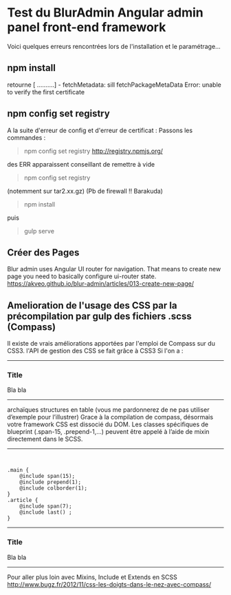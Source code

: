 
# Test du BlurAdmin Angular admin panel front-end framework

Voici quelques erreurs rencontrées lors de l'installation et le paramétrage...
## npm install
retourne
[        ..........] - fetchMetadata: sill fetchPackageMetaData Error: unable to verify the first certificate

## npm config set registry

A la suite d'erreur de config et d'erreur de certificat :
Passons les commandes :
>npm config set registry http://registry.npmjs.org/

des ERR apparaissent conseillant de remettre à vide 
>npm config set registry   

(notemment sur tar2.xx.gz)
(Pb de firewall !! Barakuda)

>npm install

puis

>gulp serve

## Créer des Pages
Blur admin uses Angular UI router for navigation. That means to create new page you need to basically configure ui-router state.
https://akveo.github.io/blur-admin/articles/013-create-new-page/



## Amelioration de l'usage des CSS par la précompilation par gulp des fichiers .scss (Compass) 

Il existe de vrais améliorations apportées par l'emploi de Compass sur du CSS3.
l'API de gestion des CSS se fait grâce à CSS3
Si l'on a :

****************
<div class="container">
  <div class="span-15 prepend-1 colborder">
    <div class="span-7 last">
      <h3>Title</h3>
      <p>Bla bla</p>
    </div>
  </div>
</div>

****************


archaïques structures en table (vous me pardonnerez de ne pas utiliser d’exemple pour l’illustrer)
Grace à la compilation de compass, désormais votre framework CSS est dissocié du DOM.
Les classes spécifiques de blueprint (.span-15, .prepend-1,…) peuvent être appelé à l’aide de mixin directement dans le SCSS.

****************
<pre><code>

.main {
    @include span(15);
    @include prepend(1);
    @include colborder(1);
}
.article {
    @include span(7);
    @include last() ;
}
</code></pre>
****************



<div class="container">
  <div class="main">
    <div class="article">
      <h3>Title</h3>
      <p>Bla bla</p>
    </div>
  </div>
</div>

****************


Pour aller plus loin avec Mixins, Include et Extends en SCSS
http://www.bugz.fr/2012/11/css-les-doigts-dans-le-nez-avec-compass/
